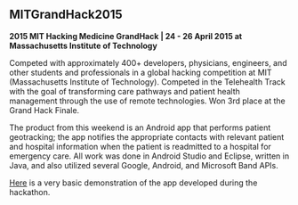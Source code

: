 ## MITGrandHack2015

**2015 MIT Hacking Medicine GrandHack | 24 - 26 April 2015 at Massachusetts Institute of Technology**

Competed with approximately 400+ developers, physicians, engineers, and other students and professionals in a global hacking competition at MIT (Massachusetts Institute of Technology). Competed in the Telehealth Track with the goal of transforming care pathways and patient health management through the use of remote technologies. Won 3rd place at the Grand Hack Finale.

The product from this weekend is an Android app that performs patient geotracking; the app notifies the appropriate contacts with relevant patient and hospital information when the patient is readmitted to a hospital for emergency care. All work was done in Android Studio and Eclipse, written in Java, and also utilized several Google, Android, and Microsoft Band APIs.

[Here](https://www.youtube.com/watch?v=xbK6Jc-h03o) is a very basic demonstration of the app developed during the hackathon.
